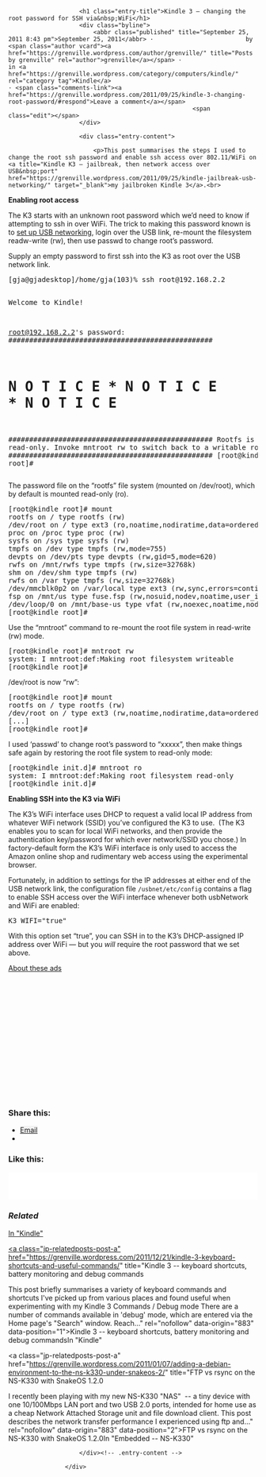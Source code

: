 <div id="post-883" class="post-883 post type-post status-publish format-standard hentry category-kindle">

						<h1 class="entry-title">Kindle 3 — changing the root password for SSH via&nbsp;WiFi</h1>
						<div class="byline">
							<abbr class="published" title="September 25, 2011 8:43 pm">September 25, 2011</abbr> ·							by <span class="author vcard"><a href="https://grenville.wordpress.com/author/grenville/" title="Posts by grenville" rel="author">grenville</a></span> ·							in <a href="https://grenville.wordpress.com/category/computers/kindle/" rel="category tag">Kindle</a>														· <span class="comments-link"><a href="https://grenville.wordpress.com/2011/09/25/kindle-3-changing-root-password/#respond">Leave a comment</a></span>
														<span class="edit"></span>
						</div>

						<div class="entry-content">

							<p>This post summarises the steps I used to change the root ssh password and enable ssh access over 802.11/WiFi on <a title="Kindle K3 — jailbreak, then network access over USB&nbsp;port" href="https://grenville.wordpress.com/2011/09/25/kindle-jailbreak-usb-networking/" target="_blank">my jailbroken Kindle 3</a>.<br>
<span id="more-883"></span></p>
<p><strong>Enabling root access</strong></p>
<p>The K3 starts with an unknown root password which we’d need to know if attempting to ssh in over WiFi. The trick to making this password known is to <a title="Kindle K3 — jailbreak and USB&nbsp;networking" href="https://grenville.wordpress.com/2011/09/25/kindle-jailbreak-usb-networking/" target="_blank">set up USB networking</a>, login over the USB link, re-mount the filesystem readw-write (rw), then use passwd to change root’s password.</p>
<p>Supply an empty password to first ssh into the K3 as root over the USB network link.</p>
<pre>[gja@gjadesktop]/home/gja(103)% ssh root@192.168.2.2

Welcome to Kindle!

root@192.168.2.2's password:
#################################################
#  N O T I C E  *  N O T I C E  *  N O T I C E  #
#################################################
Rootfs is mounted read-only. Invoke mntroot rw to
switch back to a writable rootfs.
#################################################
[root@kindle root]#</pre>
<p>The password file on the “rootfs” file system (mounted on /dev/root), which by default is mounted read-only (ro).</p>
<pre>[root@kindle root]# mount
rootfs on / type rootfs (rw)
/dev/root on / type ext3 (ro,noatime,nodiratime,data=ordered)
proc on /proc type proc (rw)
sysfs on /sys type sysfs (rw)
tmpfs on /dev type tmpfs (rw,mode=755)
devpts on /dev/pts type devpts (rw,gid=5,mode=620)
rwfs on /mnt/rwfs type tmpfs (rw,size=32768k)
shm on /dev/shm type tmpfs (rw)
rwfs on /var type tmpfs (rw,size=32768k)
/dev/mmcblk0p2 on /var/local type ext3 (rw,sync,errors=continue,data=ordered)
fsp on /mnt/us type <span class="skimlinks-unlinked">fuse.fsp</span> (rw,nosuid,nodev,noatime,user_id=0,group_id=0)
/dev/loop/0 on /mnt/base-us type vfat (rw,noexec,noatime,nodiratime,fmask=0022,dmask=0022,codepage=cp437,iocharset=iso8859-1,shortname=mixed,utf8)
[root@kindle root]#</pre>
<p>Use the “mntroot” command to re-mount the root file system in read-write (rw) mode.</p>
<pre>[root@kindle root]# mntroot rw
system: I mntroot:def:Making root filesystem writeable
[root@kindle root]#</pre>
<p>/dev/root is now “rw”:</p>
<pre>[root@kindle root]# mount
rootfs on / type rootfs (rw)
/dev/root on / type ext3 (rw,noatime,nodiratime,data=ordered)
[...]
[root@kindle root]#</pre>
<p>I used ‘passwd’ to change root’s password to “xxxxx”, then make things safe again by restoring the root file system to read-only mode:</p>
<pre>[root@kindle init.d]# mntroot ro
system: I mntroot:def:Making root filesystem read-only
[root@kindle init.d]#</pre>
<p><strong>Enabling SSH into the K3 via WiFi</strong></p>
<p>The K3’s WiFi interface uses DHCP to request a valid local IP address from whatever WiFi network (SSID) you’ve configured the K3 to use. &nbsp;(The K3 enables you to scan for local WiFi networks, and then provide the authentication key/password for which ever network/SSID you chose.) In factory-default form the K3’s WiFi interface is only used to access the Amazon online shop and rudimentary web access using the experimental browser.</p>
<p>Fortunately, in addition to settings for the IP addresses at either end of the USB network link, the configuration file <code>/usbnet/etc/config</code> contains a flag to enable SSH access over the WiFi interface whenever both usbNetwork and WiFi are enabled:</p>
<pre>K3_WIFI="true"</pre>
<p>With this option set “true”, you can SSH in to the K3’s DHCP-assigned IP address over WiFi — but you <em>will</em> require the root password that we set above.</p>
		<div class="wpcnt">
			<div class="wpa wpmrec">
				<a class="wpa-about" href="https://wordpress.com/about-these-ads/" rel="nofollow">About these ads</a>
				<div class="u">
					<script type="text/javascript">
					(function(g){g.__ATA.initAd({sectionId:26942, width:300, height:250});})(window);
					</script><div id="automattic-id-3988" data-section="26942" style="width:300px; height:250px;"></div>
				</div>
			</div>
		</div><div id="jp-post-flair" class="sharedaddy sd-like-enabled sd-sharing-enabled"><div class="sharedaddy sd-sharing-enabled"><div class="robots-nocontent sd-block sd-social sd-social-icon-text sd-sharing"><h3 class="sd-title">Share this:</h3><div class="sd-content"><ul><li class="share-email share-service-visible"><a rel="nofollow" data-shared="" class="share-email sd-button share-icon" href="https://grenville.wordpress.com/2011/09/25/kindle-3-changing-root-password/?share=email&amp;nb=1" target="_blank" title="Click to email" style="background-color: rgb(242, 242, 242);"><span>Email</span></a></li><li class="share-end"></li></ul></div></div></div><div class="sharedaddy sd-block sd-like jetpack-likes-widget-wrapper jetpack-likes-widget-loaded" id="like-post-wrapper-53208-883-57d65a962f47b" data-src="//widgets.wp.com/likes/#blog_id=53208&amp;post_id=883&amp;origin=grenville.wordpress.com&amp;obj_id=53208-883-57d65a962f47b" data-name="like-post-frame-53208-883-57d65a962f47b"><h3 class="sd-title">Like this:</h3><div class="likes-widget-placeholder post-likes-widget-placeholder" style="height: 55px; display: none;"><span class="button"><span>Like</span></span> <span class="loading">Loading...</span></div><iframe class="post-likes-widget jetpack-likes-widget" name="like-post-frame-53208-883-57d65a962f47b" height="55px" width="100%" frameborder="0" src="//widgets.wp.com/likes/#blog_id=53208&amp;post_id=883&amp;origin=grenville.wordpress.com&amp;obj_id=53208-883-57d65a962f47b"></iframe><span class="sd-text-color"></span><a class="sd-link-color"></a></div>
<div id="jp-relatedposts" class="jp-relatedposts" style="display: block;">
	<h3 class="jp-relatedposts-headline"><em>Related</em></h3>
<div class="jp-relatedposts-items jp-relatedposts-items-minimal"><p class="jp-relatedposts-post jp-relatedposts-post0" data-post-id="991" data-post-format="false"><span class="jp-relatedposts-post-title"><a class="jp-relatedposts-post-a" href="https://grenville.wordpress.com/2011/09/26/kindle-3-file-systems-and-flash-layout/" title="Kindle 3's FLASH file system layout

This post briefly summarises my findings when poking around the file systems on the FLASH of my Kindle 3. Overall layout With USB networking enabled, it is easy enough to login remotely and poke around. The entire internal FLASH drive is /dev/mmcblk0, so we can use fdisk to print the…" rel="nofollow" data-origin="883" data-position="0">Kindle 3's FLASH file system layout</a></span><span class="jp-relatedposts-post-context">In "Kindle"</span></p><p class="jp-relatedposts-post jp-relatedposts-post1" data-post-id="960" data-post-format="false"><span class="jp-relatedposts-post-title"><a class="jp-relatedposts-post-a" href="https://grenville.wordpress.com/2011/12/21/kindle-3-keyboard-shortcuts-and-useful-commands/" title="Kindle 3 -- keyboard shortcuts, battery monitoring and debug commands

This post briefly summarises a variety of keyboard commands and shortcuts I've picked up from various places and found useful when experimenting with my Kindle 3 Commands / Debug mode There are a number of commands available in 'debug' mode, which are entered via the Home page's &quot;Search&quot; window. Reach…" rel="nofollow" data-origin="883" data-position="1">Kindle 3 -- keyboard shortcuts, battery monitoring and debug commands</a></span><span class="jp-relatedposts-post-context">In "Kindle"</span></p><p class="jp-relatedposts-post jp-relatedposts-post2" data-post-id="353" data-post-format="false"><span class="jp-relatedposts-post-title"><a class="jp-relatedposts-post-a" href="https://grenville.wordpress.com/2011/01/07/adding-a-debian-environment-to-the-ns-k330-under-snakeos-2/" title="FTP vs rsync on the NS-K330 with SnakeOS 1.2.0

I recently been playing with my new NS-K330 &quot;NAS&quot;&nbsp; -- a tiny device with one 10/100Mbps LAN port and two USB 2.0 ports, intended for home use as a cheap Network Attached Storage unit and file download client. This post describes the network transfer performance I experienced using ftp and…" rel="nofollow" data-origin="883" data-position="2">FTP vs rsync on the NS-K330 with SnakeOS 1.2.0</a></span><span class="jp-relatedposts-post-context">In "Embedded -- NS-K330"</span></p></div></div></div>


						</div><!-- .entry-content -->

					</div>
